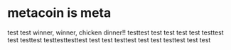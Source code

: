 # metacoin is meta

test
test
winner, winner, chicken dinner!!
testtest
test
test
test
test
testtest
test
testtest
testtesttesttest
test
test
testtest
test
test
testtest
test
test
